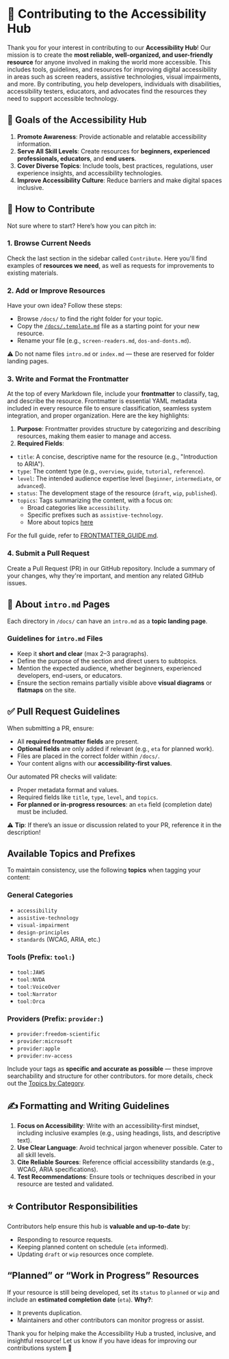 # 🤝 Contributing to the Accessibility Hub
Thank you for your interest in contributing to our **Accessibility Hub**!
Our mission is to create the **most reliable, well-organized, and user-friendly resource** for anyone involved in making the world more accessible. This includes tools, guidelines, and resources for improving digital accessibility in areas such as screen readers, assistive technologies, visual impairments, and more.
By contributing, you help developers, individuals with disabilities, accessibility testers, educators, and advocates find the resources they need to support accessible technology.
## 🥅 Goals of the Accessibility Hub
1. **Promote Awareness**: Provide actionable and relatable accessibility information.
2. **Serve All Skill Levels**: Create resources for **beginners, experienced professionals, educators**, and **end users**.
3. **Cover Diverse Topics**: Include tools, best practices, regulations, user experience insights, and accessibility technologies.
4. **Improve Accessibility Culture**: Reduce barriers and make digital spaces inclusive.

## 📝 How to Contribute
Not sure where to start? Here’s how you can pitch in:
### 1. **Browse Current Needs**
Check the last section in the sidebar called `Contribute`. Here you'll find examples of **resources we need**, as well as requests for improvements to existing materials.
### 2. **Add or Improve Resources**
Have your own idea? Follow these steps:
- Browse `/docs/` to find the right folder for your topic.
- Copy the [`/docs/.template.md`](./docs/.template.md) file as a starting point for your new resource.
- Rename your file (e.g., `screen-readers.md`, `dos-and-donts.md`).

⚠️ Do not name files `intro.md` or `index.md` — these are reserved for folder landing pages.

### 3. **Write and Format the Frontmatter**
At the top of every Markdown file, include your **frontmatter** to classify, tag, and describe the resource. 
Frontmatter is essential YAML metadata included in every resource file to ensure classification, seamless system integration, and proper organization. Here are the key highlights:

1. **Purpose**: Frontmatter provides structure by categorizing and describing resources, making them easier to manage and access.
2. **Required Fields**:
  - `title`: A concise, descriptive name for the resource (e.g., "Introduction to ARIA").
  - `type`: The content type (e.g., `overview`, `guide`, `tutorial`, `reference`).
  - `level`: The intended audience expertise level (`beginner`, `intermediate`, or `advanced`).
  - `status`: The development stage of the resource (`draft`, `wip`, `published`).
  - `topics`: Tags summarizing the content, with a focus on:
    - Broad categories like `accessibility`.
    - Specific prefixes such as `assistive-technology`.
    - More about topics [here](/TOPICS_GUIDE.md)

For the full guide, refer to [FRONTMATTER_GUIDE.md](./FRONTMATTER_GUIDE.md).


### 4. **Submit a Pull Request**
Create a Pull Request (PR) in our GitHub repository. Include a summary of your changes, why they're important, and mention any related GitHub issues.


## 📌 About `intro.md` Pages
Each directory in `/docs/` can have an `intro.md` as a **topic landing page**.
### Guidelines for `intro.md` Files
- Keep it **short and clear** (max 2–3 paragraphs).
- Define the purpose of the section and direct users to subtopics.
- Mention the expected audience, whether beginners, experienced developers, end-users, or educators.
- Ensure the section remains partially visible above **visual diagrams** or **flatmaps** on the site.

## ✅ Pull Request Guidelines
When submitting a PR, ensure:
- All **required frontmatter fields** are present.
- **Optional fields** are only added if relevant (e.g., `eta` for planned work).
- Files are placed in the correct folder within `/docs/`.
- Your content aligns with our **accessibility-first values**.

Our automated PR checks will validate:
- Proper metadata format and values.
- Required fields like `title`, `type`, `level`, and `topics`.
- **For planned or in-progress resources**: an `eta` field (completion date) must be included.

⚠️ **Tip**: If there’s an issue or discussion related to your PR, reference it in the description!

## Available Topics and Prefixes
To maintain consistency, use the following **topics** when tagging your content:
### General Categories
- `accessibility`
- `assistive-technology`
- `visual-impairment`
- `design-principles`
- `standards` (WCAG, ARIA, etc.)

### Tools (Prefix: `tool:`)
- `tool:JAWS`
- `tool:NVDA`
- `tool:VoiceOver`
- `tool:Narrator`
- `tool:Orca`

### Providers (Prefix: `provider:`)
- `provider:freedom-scientific`
- `provider:microsoft`
- `provider:apple`
- `provider:nv-access`

Include your tags as **specific and accurate as possible** — these improve searchability and structure for other contributors.
for more details, check out the [Topics by Category](./TOPICS_GUIDE.md).
## ✍️ Formatting and Writing Guidelines
1. **Focus on Accessibility**: Write with an accessibility-first mindset, including inclusive examples (e.g., using headings, lists, and descriptive text).
2. **Use Clear Language**: Avoid technical jargon whenever possible. Cater to all skill levels.
3. **Cite Reliable Sources**: Reference official accessibility standards (e.g., WCAG, ARIA specifications).
4. **Test Recommendations**: Ensure tools or techniques described in your resource are tested and validated.

## ⭐ Contributor Responsibilities
Contributors help ensure this hub is **valuable and up-to-date** by:
- Responding to resource requests.
- Keeping planned content on schedule (`eta` informed).
- Updating `draft` or `wip` resources once complete.

## “Planned” or “Work in Progress” Resources
If your resource is still being developed, set its `status` to `planned` or `wip` and include an **estimated completion date** (`eta`).
**Why?**:
- It prevents duplication.
- Maintainers and other contributors can monitor progress or assist.

Thank you for helping make the Accessibility Hub a trusted, inclusive, and insightful resource! Let us know if you have ideas for improving our contributions system 🙌

